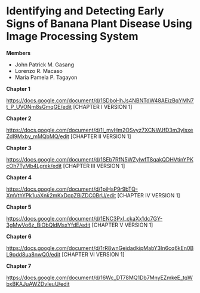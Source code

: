 # Identifying and Detecting Early Signs of Banana Plant Disease Using Image Processing System
**Members**
- John Patrick M. Gasang 
- Lorenzo R. Macaso 
- Maria Pamela P. Tagayon 


**Chapter 1**

https://docs.google.com/document/d/1SDboHhJs4NBNTdW48AEizBqYMN7t_P_UVONm8sGmqGE/edit [CHAPTER I VERSION 1]

**Chapter 2**

https://docs.google.com/document/d/1l_mvHm2OSvyz7XCNWJfD3m3yIsxeZdl9Mxby_mMQbMQ/edit [CHAPTER II VERSION 1]

**Chapter 3**

https://docs.google.com/document/d/1SEb7RfN5WZylwfT8qakQDHVtinYPKcOh7TyMb4Lgrek/edit [CHAPTER III VERSION 1]

**Chapter 4**

https://docs.google.com/document/d/1piHsP9r9bTQ-XmVthYPk1uaXnk2mKxDcpZBiZDC0BrU/edit [CHAPTER IV VERSION 1]

**Chapter 5**

https://docs.google.com/document/d/1ENC3PxI_ckaXx1dc7GY-3gMwVo6z_BiObQldMsxYfdE/edit [CHAPTER V VERSION 1]

**Chapter 6**

https://docs.google.com/document/d/1rR8wnGejdadkipMabY3In6cq6kEn0BL9pdd8ua8nwQ0/edit [CHAPTER VI VERSION 1]

**Chapter 7**

https://docs.google.com/document/d/16Wc_DT78MQ1Db7MnyEZmkeE_tqWbxBKAJuAWZDvIeuU/edit
